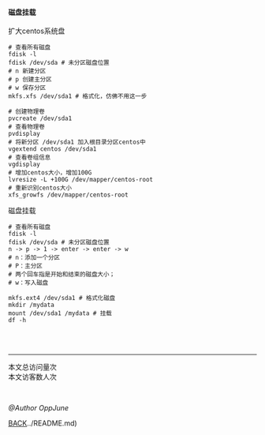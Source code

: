 #### 磁盘挂载

扩大centos系统盘

```shell
# 查看所有磁盘
fdisk -l
fdisk /dev/sda # 未分区磁盘位置
# n 新建分区
# p 创建主分区
# w 保存分区
mkfs.xfs /dev/sda1 # 格式化，仿佛不用这一步

# 创建物理卷
pvcreate /dev/sda1
# 查看物理卷
pvdisplay
# 将新分区 /dev/sda1 加入根目录分区centos中
vgextend centos /dev/sda1
# 查看卷组信息
vgdisplay
# 增加centos大小，增加100G
lvresize -L +100G /dev/mapper/centos-root
# 重新识别centos大小
xfs_growfs /dev/mapper/centos-root
```
磁盘挂载

```shell
# 查看所有磁盘
fdisk -l
fdisk /dev/sda # 未分区磁盘位置
n -> p -> 1 -> enter -> enter -> w
# n：添加一个分区
# P：主分区
# 两个回车指是开始和结束的磁盘大小；
# w：写入磁盘

mkfs.ext4 /dev/sda1 # 格式化磁盘
mkdir /mydata
mount /dev/sda1 /mydata # 挂载
df -h
```

<br /><br />

------

<script async src="//busuanzi.ibruce.info/busuanzi/2.3/busuanzi.pure.mini.js"></script>
<span id="busuanzi_container_site_pv">本文总访问量<span id="busuanzi_value_site_pv"></span>次<br /></span><span id="busuanzi_container_site_uv">本文访客数<span id="busuanzi_value_site_uv"></span>人次
</span>

<br />

*@Author OppJune*

[BACK](../README.md)../README.md)